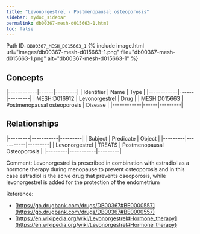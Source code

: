 ```yaml
---
title: "Levonorgestrel - Postmenopausal osteoporosis"
sidebar: mydoc_sidebar
permalink: db00367-mesh-d015663-1.html
toc: false 
---
```



Path ID: `DB00367_MESH_D015663_1`
{% include image.html url="images/db00367-mesh-d015663-1.png" file="db00367-mesh-d015663-1.png" alt="db00367-mesh-d015663-1" %}

## Concepts

|------------|------|---------|
| Identifier | Name | Type    |
|------------|------|---------|
| MESH:D016912 | Levonorgestrel | Drug |
| MESH:D015663 | Postmenopausal osteoporosis | Disease |
|------------|------|---------|

## Relationships

|---------|-----------|---------|
| Subject | Predicate | Object  |
|---------|-----------|---------|
| Levonorgestrel | TREATS | Postmenopausal Osteoporosis |
|---------|-----------|---------|

Comment: Levonorgestrel is prescribed in combination with estradiol as a hormone therapy during menopause to prevent osteoporosis and in this case estradiol is the acive drug that prevents oseoporosis, while levonorgestrel is added for the protection of the endometrium

Reference: 
  - [https://go.drugbank.com/drugs/DB00367#BE0000557](https://go.drugbank.com/drugs/DB00367#BE0000557)
  - [https://en.wikipedia.org/wiki/Levonorgestrel#Hormone_therapy](https://en.wikipedia.org/wiki/Levonorgestrel#Hormone_therapy)
